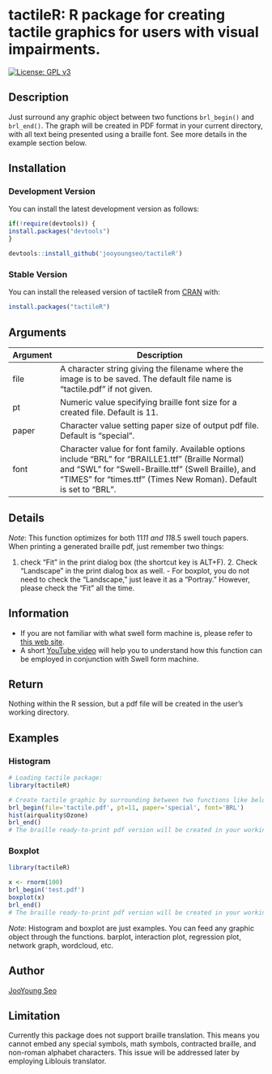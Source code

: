 
<!-- README.md is generated from README.Rmd. Please edit that file -->

# tactileR: R package for creating tactile graphics for users with visual impairments.

[![License: GPL
v3](https://img.shields.io/badge/License-GPL%20v3-blue.svg)](http://www.gnu.org/licenses/gpl-3.0)

## Description

Just surround any graphic object between two functions `brl_begin()` and
`brl_end()`. The graph will be created in PDF format in your current
directory, with all text being presented using a braille font. See more
details in the example section below.

## Installation

### Development Version

You can install the latest development version as follows:

``` r
if(!require(devtools)) {
install.packages("devtools")
}

devtools::install_github('jooyoungseo/tactileR')
```

### Stable Version

You can install the released version of tactileR from
[CRAN](https://CRAN.R-project.org)
with:

``` r
install.packages("tactileR")
```

## Arguments

| Argument | Description                                                                                                                                                                                                                     |
| -------- | ------------------------------------------------------------------------------------------------------------------------------------------------------------------------------------------------------------------------------- |
| file     | A character string giving the filename where the image is to be saved. The default file name is “tactile.pdf” if not given.                                                                                                     |
| pt       | Numeric value specifying braille font size for a created file. Default is 11.                                                                                                                                                   |
| paper    | Character value setting paper size of output pdf file. Default is “special”.                                                                                                                                                    |
| font     | Character value for font family. Available options include “BRL” for “BRAILLE1.ttf” (Braille Normal) and “SWL” for “Swell-Braille.ttf” (Swell Braille), and “TIMES” for “times.ttf” (Times New Roman). Default is set to “BRL”. |

## Details

*Note*: This function optimizes for both 11*11 and 11*8.5 swell touch
papers. When printing a generated braille pdf, just remember two things:
1. check “Fit” in the print dialog box (the shortcut key is ALT+F). 2.
Check “Landscape” in the print dialog box as well. - For boxplot, you do
not need to check the “Landscape,” just leave it as a “Portray.”
However, please check the “Fit” all the time.

## Information

  - If you are not familiar with what swell form machine is, please
    refer to [this web
    site](http://www.americanthermoform.com/product/swell-form-graphics-ii-machine/).
  - A short [YouTube video](https://www.youtube.com/watch?v=ClI555l4Z1M)
    will help you to understand how this function can be employed in
    conjunction with Swell form machine.

## Return

Nothing within the R session, but a pdf file will be created in the
user’s working directory.

## Examples

### Histogram

``` r
# Loading tactile package:
library(tactileR)

# Create tactile graphic by surrounding between two functions like below. The arguments used in this example are all given by default:
brl_begin(file='tactile.pdf', pt=11, paper='special', font='BRL')
hist(airquality$Ozone)
brl_end()
# The braille ready-to-print pdf version will be created in your working directory. Print it out and run the swell touch paper through swell form heating machine.
```

### Boxplot

``` r
library(tactileR)

x <- rnorm(100)
brl_begin('test.pdf')
boxplot(x)
brl_end()
# The braille ready-to-print pdf version will be created in your working directory. Print it out and run the swell touch paper through swell form heating machine.
```

*Note*: Histogram and boxplot are just examples. You can feed any
graphic object through the functions. barplot, interaction plot,
regression plot, network graph, wordcloud, etc.

## Author

[JooYoung Seo](Mailto:jooyoung@psu.edu)

## Limitation

Currently this package does not support braille translation. This means
you cannot embed any special symbols, math symbols, contracted braille,
and non-roman alphabet characters. This issue will be addressed later by
employing Liblouis translator.
